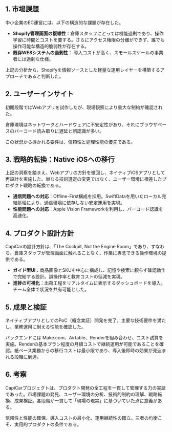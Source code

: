 ## 1. 市場課題

中小企業のEC運営には、以下の構造的な課題が存在した。

* **Shopify管理画面の複雑性**：倉庫スタッフにとっては機能過剰であり、操作学習に時間とコストを要する。さらにアクセス権限の分離ができず、誰でも操作可能な構造的脆弱性が存在する。
* **既存WESシステムの過剰性**： 導入コストが高く、スモールスケールの事業者には過剰な仕様。

上記の分析から、Shopifyを情報ソースとした軽量な運用レイヤーを構築するアプローチであると判断した。

## 2. ユーザーインサイト

初期段階ではWebアプリを試作したが、現場観察により重大な制約が確認された。

倉庫環境はネットワークとハードウェアに不安定性があり、それにブラウザベースのバーコード読み取りに遅延と誤認識が多い。

この状況から導かれる要件は、信頼性と処理性能の優先である。

## 3. 戦略的転換：Native iOSへの移行

上記の洞察を踏まえ、Webアプリの方針を撤回し、ネイティブiOSアプリとして再設計を実施した。単なる技術選定の変更ではなく、ユーザー環境に根差したプロダクト戦略の転換である。

* **通信問題への対応**：Offline-First構成を採用。SwiftDataを用いたローカル完結処理により、通信環境に依存しない安定運用を実現。
* **性能問題への対応**：Apple Vision Frameworkを利用し、バーコード認識を高速化。

## 4. プロダクト設計方針

CapiCarの設計方針は、「The Cockpit, Not the Engine Room」であり、すなわち、倉庫スタッフが管理画面に触れることなく、作業に専念できる操作環境の提供である。

* **ガイド型UI**：商品画像とSKUを中心に構成し、記憶や検索に頼らず確認動作で完結する設計。誤操作率と教育コストの低減を実現。
* **進捗の可視化**：出荷工程をリアルタイムに表示するダッシュボードを導入。チーム全体で状況を共有可能とした。

## 5. 成果と検証

ネイティブアプリとしてのPoC（概念実証）開発を完了。主要な技術要件を満たし、業務運用に耐える性能を確認した。

バックエンドには Make.com、Airtable、Renderを組み合わせ、コスト試算を実施。Renderの基本プラン程度の月額コストで継続運用が可能であることを確認。紙ベース業務からの移行コストは最小限であり、導入後即時の効果が見込まれる段階に到達。

## 6. 考察

CapiCarプロジェクトは、プロダクト開発の全工程を一貫して管理する力の実証であった。市場課題の発見、ユーザー環境の分析、技術的制約の理解、戦略転換、成果検証。各段階が一貫して「現場の現実」に基づいていた点に意義がある。

信頼性と性能の確保、導入コストの最小化、運用継続性の確立。三者の均衡こそ、実用的プロダクトの条件である。
